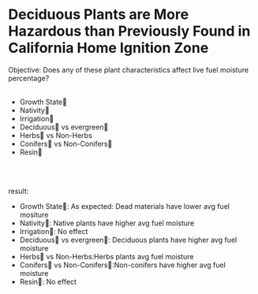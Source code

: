 # Deciduous Plants are More Hazardous than Previously Found in California Home Ignition Zone


Objective: Does any of these plant characteristics affect live fuel moisture percentage?  <br />
 <br />
- Growth State🌱  <br />
- Nativity🌱  <br />
- Irrigation🌱  <br />
- Deciduous🌳 vs evergreen🌲  <br />
- Herbs🌿 vs Non-Herbs  <br />
- Conifers🌲 vs Non-Conifers🌳  <br />
- Resin🍁  <br />
<br />
<br />

result: 
- Growth State🌱: As expected: Dead materials have lower avg fuel mositure  <br />
- Nativity🌱: Native plants have higher avg fuel moisture  <br />
- Irrigation🌱: No effect  <br />
- Deciduous🌳 vs evergreen🌲: Deciduous plants have higher avg fuel moisture   <br />
- Herbs🌿 vs Non-Herbs:Herbs plants  avg fuel moisture  <br />
- Conifers🌲 vs Non-Conifers🌳:Non-conifers have higher avg fuel moisture  <br />
- Resin🍁: No effect <br />
